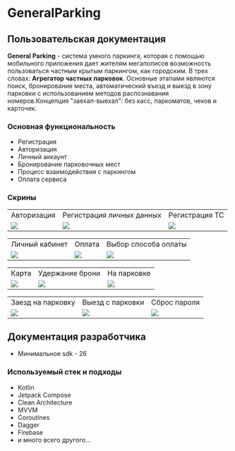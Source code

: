 # GeneralParking

## Пользовательская документация

**General Parking** - система умного паркинга, которая с помощью мобильного приложения дает жителям мегаполисов возможность
пользоваться частным крытым паркингом, как городским. В трех словах: **Агрегатор частных парковок**. Основные этапами являются поиск,
бронирование места, автоматический въезд и выезд в зону парковки с использованием методов распознавания номеров.Концепция "заехал-выехал": без касс, паркоматов, чеков и карточек.

### Основная функциональность 
- Регистрация 
- Авторизация
- Личный аккаунт
- Бронирование парковочных мест
- Процесс взаимодействия с паркингом
- Оплата сервиса

### Скрины
<table>
<tr>
<td align="center">Авторизация</td>
<td align="center">Регистрация личных данных</td>
<td align="center">Регистрация ТС</td>
</tr>
<tr>
  <td><img src="https://user-images.githubusercontent.com/54765046/173416907-9fe3ac57-8a6c-478e-aeb1-0228055657cc.jpeg"></td>
  <td><img src="https://user-images.githubusercontent.com/54765046/173416926-7aec019c-6cee-40ec-931b-2fc55b9a4a01.jpeg"></td>
  <td><img src="https://user-images.githubusercontent.com/54765046/173416921-4c4306ec-0582-427b-8815-88bb116e4426.jpeg"></td>
</tr>
</table>

<table>
<tr>
<td align="center">Личный кабинет</td>
<td align="center">Оплата</td>
<td align="center">Выбор способа оплаты</td>
</tr>
<tr>
  <td><img src="https://user-images.githubusercontent.com/54765046/173416928-732e5162-22f4-478c-a735-32a60d691e76.jpeg"></td>
  <td><img src="https://user-images.githubusercontent.com/54765046/173416930-47a50167-adef-4764-9417-97a26c5b8e02.jpeg"></td>
  <td><img src="https://user-images.githubusercontent.com/54765046/173417975-2ebb8d05-84e5-4ae8-ac69-fd1e843a2608.jpeg"></td>
</tr>
</table>

<table>
<tr>
<td align="center">Карта</td>
<td align="center">Удержание брони</td>
<td align="center">На парковке</td>
</tr>
<tr>
  <td><img src="https://user-images.githubusercontent.com/54765046/173416918-f04aeef5-3aff-4474-8291-601d6c9c15e9.jpeg"></td>
  <td><img src="https://user-images.githubusercontent.com/54765046/173420788-121b819e-7301-435e-a5ae-9d3a6f6f2b4b.jpeg"></td>
  <td><img src="https://user-images.githubusercontent.com/54765046/173420781-70c87539-9063-416c-b4aa-72bcaff40e63.jpeg"></td>
</tr>
</table>

<table>
<tr>
<td align="center">Заезд на парковку</td>
<td align="center">Выезд с парковки</td>
<td align="center">Сброс пароля</td>
</tr>
<tr>
  <td><img src="https://user-images.githubusercontent.com/54765046/173421256-d601762e-b42b-4345-b0ed-3345bb5c9faf.jpeg"></td>
  <td><img src="https://user-images.githubusercontent.com/54765046/173421268-b1e2d242-f72b-4754-a61f-f00531497477.jpeg"></td>
  <td><img src="https://user-images.githubusercontent.com/54765046/173421277-4bf25740-c1ad-4d88-a38b-873213ef908d.jpeg"></td>
</tr>
</table>


## Документация разработчика

- Минимальное sdk - 26

### Используемый стек и подходы

- Kotlin
- Jetpack Compose
- Clean Architecture
- MVVM
- Coroutines
- Dagger
- Firebase
- и много всего другого... 

